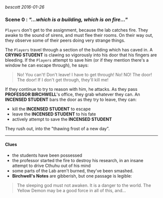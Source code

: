 
*bescott 2016-01-26*


### Scene 0 : *"...which is a building, which is on fire..."* ###

`Players` don't get to the assignment, because the lab catches fire.
They awake to the sound of sirens, and must flee their rooms.
On their way out, they observe some of their peers doing very strange things.

The `Players` travel through a section of the building which has caved in.
A **CRYING STUDENT** is clawing so vigorously into his door that his fingers are bleeding.
If the `Players` attempt to save him (or if they mention there's a window he can escape through), he says:

> No! You can't! Don't leave! I have to get through! No! NO!
> The door! The door! If I don't get through, they'll kill me!

If they continue to try to reason with him, he attacks.
As they pass **PROFESSOR BIRCHWELL**'s office, they grab whatever they can.
An **INCENSED STUDENT** bars the door as they try to leave, they can:
  * kill the **INCENSED STUDENT** to escape
  * leave the **INCENSED STUDENT** to his fate
  * actively attempt to save the **INCENSED STUDENT**

They rush out, into the "thawing frost of a new day".

---


#### Clues ####
- the students have been possessed
- the professor started the fire to destroy his research, in an insane attempt to drive Cthuhu out of his mind 
- some parts of the Lab aren't burned, they've been smashed.
- **Birchwell's Notes** are gibberish, but one passage is legible:

> The sleeping god must not awaken. It is a danger to the world.
> The Yellow Demon may be a good force in all of this, and...

